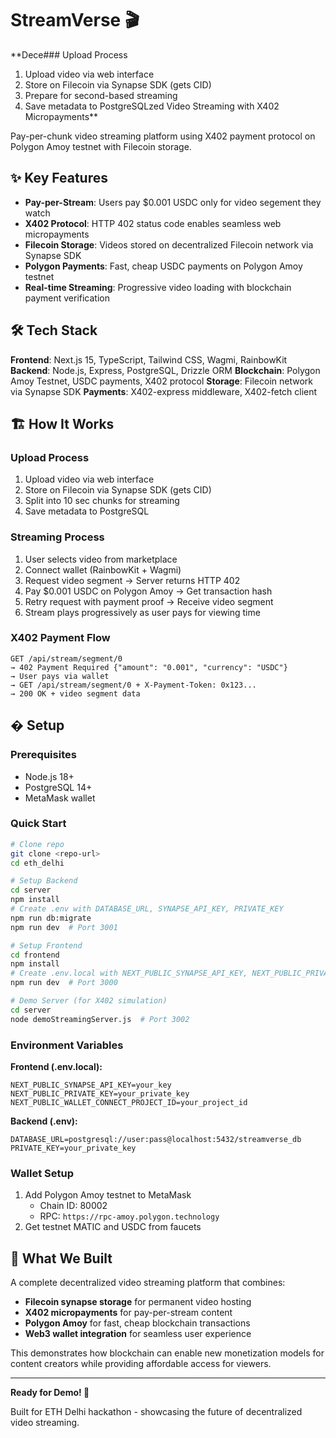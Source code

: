# StreamVerse 🎬

\*\*Dece### Upload Process

1. Upload video via web interface
2. Store on Filecoin via Synapse SDK (gets CID)
3. Prepare for second-based streaming
4. Save metadata to PostgreSQLzed Video Streaming with X402 Micropayments\*\*

Pay-per-chunk video streaming platform using X402 payment protocol on Polygon Amoy testnet with Filecoin storage.

## ✨ Key Features

- **Pay-per-Stream**: Users pay $0.001 USDC only for video segement they watch
- **X402 Protocol**: HTTP 402 status code enables seamless web micropayments
- **Filecoin Storage**: Videos stored on decentralized Filecoin network via Synapse SDK
- **Polygon Payments**: Fast, cheap USDC payments on Polygon Amoy testnet
- **Real-time Streaming**: Progressive video loading with blockchain payment verification

## 🛠️ Tech Stack

**Frontend**: Next.js 15, TypeScript, Tailwind CSS, Wagmi, RainbowKit
**Backend**: Node.js, Express, PostgreSQL, Drizzle ORM
**Blockchain**: Polygon Amoy Testnet, USDC payments, X402 protocol
**Storage**: Filecoin network via Synapse SDK
**Payments**: X402-express middleware, X402-fetch client

## 🏗️ How It Works

### Upload Process

1. Upload video via web interface
2. Store on Filecoin via Synapse SDK (gets CID)
3. Split into 10 sec chunks for streaming
4. Save metadata to PostgreSQL

### Streaming Process

1. User selects video from marketplace
2. Connect wallet (RainbowKit + Wagmi)
3. Request video segment → Server returns HTTP 402
4. Pay $0.001 USDC on Polygon Amoy → Get transaction hash
5. Retry request with payment proof → Receive video segment
6. Stream plays progressively as user pays for viewing time

### X402 Payment Flow

```http
GET /api/stream/segment/0
→ 402 Payment Required {"amount": "0.001", "currency": "USDC"}
→ User pays via wallet
→ GET /api/stream/segment/0 + X-Payment-Token: 0x123...
→ 200 OK + video segment data
```

## � Setup

### Prerequisites

- Node.js 18+
- PostgreSQL 14+
- MetaMask wallet

### Quick Start

```bash
# Clone repo
git clone <repo-url>
cd eth_delhi

# Setup Backend
cd server
npm install
# Create .env with DATABASE_URL, SYNAPSE_API_KEY, PRIVATE_KEY
npm run db:migrate
npm run dev  # Port 3001

# Setup Frontend
cd frontend
npm install
# Create .env.local with NEXT_PUBLIC_SYNAPSE_API_KEY, NEXT_PUBLIC_PRIVATE_KEY
npm run dev  # Port 3000

# Demo Server (for X402 simulation)
cd server
node demoStreamingServer.js  # Port 3002
```

### Environment Variables

**Frontend (.env.local):**

```env
NEXT_PUBLIC_SYNAPSE_API_KEY=your_key
NEXT_PUBLIC_PRIVATE_KEY=your_private_key
NEXT_PUBLIC_WALLET_CONNECT_PROJECT_ID=your_project_id
```

**Backend (.env):**

```env
DATABASE_URL=postgresql://user:pass@localhost:5432/streamverse_db
PRIVATE_KEY=your_private_key
```

### Wallet Setup

1. Add Polygon Amoy testnet to MetaMask
   - Chain ID: 80002
   - RPC: `https://rpc-amoy.polygon.technology`
2. Get testnet MATIC and USDC from faucets

## 🎯 What We Built

A complete decentralized video streaming platform that combines:

- **Filecoin synapse storage** for permanent video hosting
- **X402 micropayments** for pay-per-stream content
- **Polygon Amoy** for fast, cheap blockchain transactions
- **Web3 wallet integration** for seamless user experience

This demonstrates how blockchain can enable new monetization models for content creators while providing affordable access for viewers.

---

**Ready for Demo! 🚀**

Built for ETH Delhi hackathon - showcasing the future of decentralized video streaming.
